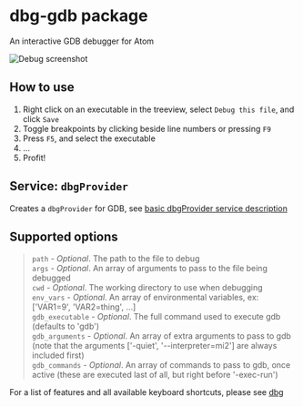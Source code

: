 # dbg-gdb package

An interactive GDB debugger for Atom

![Debug screenshot](http://i.imgur.com/XcI592U.png)

## How to use

1. Right click on an executable in the treeview, select `Debug this file`, and click `Save`
2. Toggle breakpoints by clicking beside line numbers or pressing `F9`
3. Press `F5`, and select the executable
4. ...
5. Profit!

## Service: `dbgProvider`

Creates a `dbgProvider` for GDB, see [basic dbgProvider  service description](https://github.com/31i73/atom-dbg#consumed-service-dbgprovider)

## Supported options
> `path` - *Optional*. The path to the file to debug  
> `args` - *Optional*. An array of arguments to pass to the file being debugged  
> `cwd` - *Optional*. The working directory to use when debugging  
> `env_vars` - *Optional*. An array of environmental variables, ex: ['VAR1=9', 'VAR2=thing', ...]  
> `gdb_executable` - *Optional*. The full command used to execute gdb (defaults to 'gdb')  
> `gdb_arguments` - *Optional*. An array of extra arguments to pass to gdb (note that the arguments ['-quiet', '--interpreter=mi2'] are always included first)  
> `gdb_commands` - *Optional*. An array of commands to pass to gdb, once active (these are executed last of all, but right before '-exec-run')  

For a list of features and all available keyboard shortcuts, please see [dbg](https://atom.io/packages/dbg)
